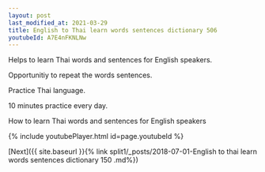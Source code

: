 ```yaml
---
layout: post
last_modified_at: 2021-03-29
title: English to Thai learn words sentences dictionary 506 
youtubeId: A7E4nFKNLNw
---
```

 
 
Helps to learn Thai words and sentences for English speakers.

Opportunitiy to repeat the words sentences. 

Practice Thai language. 
 
10 minutes practice every day. 
 
How to learn Thai words and sentences for English speakers 
 
{% include youtubePlayer.html id=page.youtubeId %}
 
 
[Next]({{ site.baseurl }}{% link  split1/_posts/2018-07-01-English to thai learn words sentences dictionary 150 .md%})
 
